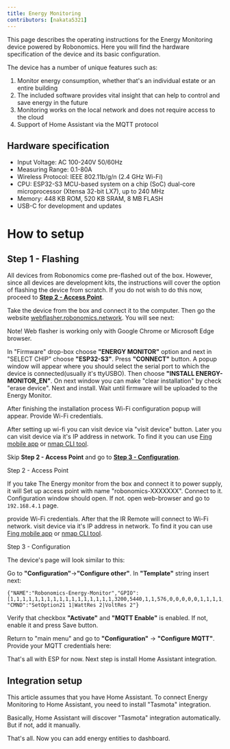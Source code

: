 ```yaml
---
title: Energy Monitoring
contributors: [nakata5321]
---
```


This page describes the operating instructions for the Energy Monitoring device powered by Robonomics. Here you will find the hardware specification of the device and its basic configuration.

The device has a number of unique features such as:

1. Monitor energy consumption, whether that's an individual estate or an entire building
2. The included software provides vital insight that can help to control and save energy in the future
3. Monitoring works on the local network and does not require access to the cloud
4. Support of Home Assistant via the MQTT protocol

## Hardware specification

- Input Voltage: AC 100-240V 50/60Hz
- Measuring Range: 0.1-80A
- Wireless Protocol: IEEE 802.11b/g/n (2.4 GHz Wi-Fi)
- CPU: ESP32-S3 MCU-based system on a chip (SoC) dual-core microprocessor (Xtensa 32-bit LX7), up to 240 MHz
- Memory: 448 KB ROM, 520 KB SRAM, 8 MB FLASH
- USB-C for development and updates

# How to setup

## Step 1 - Flashing

<robo-wiki-note type="warning">  

All devices from Robonomics come pre-flashed out of the box. However, since all devices are development kits, the instructions will cover the option of flashing the device from scratch. If you do not wish to do this now, proceed to [**Step 2 - Access Point**](/docs/ir-controller/#step2).

</robo-wiki-note>

Take the device from the box and connect it to the computer. Then go the website [webflasher.robonomics.network](https://webflasher.robonomics.network/). You will see next:

<robo-wiki-picture src="ir-controller/web-interface.jpg" />

<robo-wiki-note type="warning"> Note! Web flasher is working only with Google Chrome or Microsoft Edge browser.</robo-wiki-note>

<robo-wiki-video autoplay loop controls :videos="[{src: 'https://crustipfs.info/ipfs/QmapJYTMqxVSzavJmWJg3rQjRoyCtdeFzYifgvDkXdzi8S', type:'mp4'}]" />

In "Firmware" drop-box choose **"ENERGY MONITOR"** option and next in "SELECT CHIP" choose **"ESP32-S3"**. Press **"CONNECT"** button.
A popup window will appear where you should select the serial port to which the device is connected(usually it's ttyUSBO). Then choose **"INSTALL ENERGY-MONITOR_EN"**. 
On next window you can make "clear installation" by check "erase device". Next and install. Wait until firmware will be uploaded to the Energy Monitor.

After finishing the installation process Wi-Fi configuration popup will appear. Provide Wi-Fi credentials.

After setting up wi-fi you can visit device via "visit device" button. Later you can visit device via it's IP address in network. To find it you can use [Fing mobile app](https://www.fing.com/products) or 
[nmap CLI tool](https://vitux.com/find-devices-connected-to-your-network-with-nmap/).

Skip **Step 2 - Access Point** and go to [**Step 3 - Configuration**](/docs/ir-controller/#step3).

<robo-wiki-title :type="2" anchor="step2">
Step 2 - Access Point
</robo-wiki-title>

If you take The Energy monitor from the box and connect it to power supply, it will Set up access point with name "robonomics-XXXXXXX". Connect to it. Configuration window should open. 
If not. open web-browser and go to `192.168.4.1` page.

<robo-wiki-picture src="ir-controller/phone-wifi.jpg" />

provide Wi-Fi credentials. After that the IR Remote will connect to Wi-Fi network. visit device via it's IP address in network. To find it you can use [Fing mobile app](https://www.fing.com/products) or 
[nmap CLI tool](https://vitux.com/find-devices-connected-to-your-network-with-nmap/).

<robo-wiki-title :type="2" anchor="step3">
Step 3 - Configuration
</robo-wiki-title>

The device's page will look similar to this:

<robo-wiki-picture src="energymeter/energymeter.jpg" />

<robo-wiki-video autoplay loop controls :videos="[{src: 'https://crustipfs.info/ipfs/QmZokF8TnReLt4B6q8ixkBmpZwpiiU9PQCPdyJw9RcnYFn', type:'mp4'}]" />

Go to **"Configuration"**->**"Configure other"**. In **"Template"** string insert next:

<code-helper copy>

```shell
{"NAME":"Robonomics-Energy-Monitor","GPIO":[1,1,1,1,1,1,1,1,1,1,1,1,1,1,1,1,1,3200,5440,1,1,576,0,0,0,0,0,1,1,1,1,1,1,1,1,1,1,1],"FLAG":0,"BASE":1, "CMND":"SetOption21 1|WattRes 2|VoltRes 2"}
```
</code-helper>

Verify that checkbox **"Activate"** and **"MQTT Enable"** is enabled. If not, enable it and press Save button.

Return to "main menu" and go to **"Configuration"** -> **"Configure MQTT"**.
Provide your MQTT credentials here:

<robo-wiki-picture src="ir-controller/mqtt.jpg" />

That's all with ESP for now. Next step is install Home Assistant integration.

## Integration setup

This article assumes that you have Home Assistant. To connect Energy Monitoring to Home Assistant, you need to install "Tasmota" integration.

<robo-wiki-video autoplay loop controls :videos="[{src: 'https://crustipfs.info/ipfs/QmXzAFkgV2ZR4pmedhjSCwh9JvfUkmmKUqtHDuzhb6CQaH', type:'mp4'}]" />

Basically, Home Assistant will discover "Tasmota" integration automatically. But if not, add it manually.

<robo-wiki-picture src="energymeter/HA.jpg" />

That's all. Now you can add energy entities to dashboard.  
